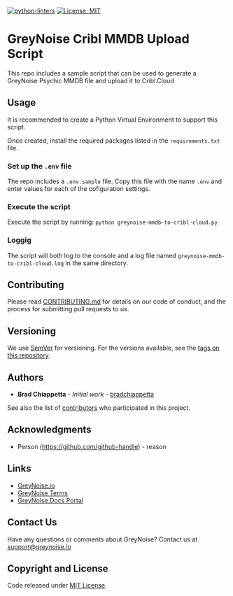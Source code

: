 [![python-linters](https://github.com/GreyNoise-Intelligence/greynoise-cribl-mmdb/workflows/Build/badge.svg)](https://github.com/GreyNoise-Intelligence/greynoise-cribl-mmdb/actions?query=workflow%3Apython-linters)
[![License: MIT](https://img.shields.io/badge/License-MIT-yellow.svg)](https://opensource.org/licenses/MIT)

# GreyNoise Cribl MMDB Upload Script

This repo includes a sample script that can be used to generate a GreyNoise Psychic MMDB file and upload it to Cribl.Cloud

## Usage 

It is recommended to create a Python Virtual Environment to support this script.

Once created, install the required packages listed in the `requirements.txt` file.

### Set up the `.env` file

The repo includes a `.env.sample` file.  Copy this file with the name `.env` and enter values for each of the cofiguration settings.

### Execute the script

Execute the script by running: `python greynoise-mmdb-to-cribl-cloud.py`

### Loggig

The script will both log to the console and a log file named `greynoise-mmdb-to-cribl-cloud.log` in the same directory.

## Contributing

Please read [CONTRIBUTING.md](CONTRIBUTING.md) for details on our code of conduct, and the process for submitting pull requests to us.

## Versioning

We use [SemVer](http://semver.org/) for versioning. For the versions available, see the [tags on this repository](https://github.com/GreyNoise-Intelligence/greynoise-cribl-mmdb/tags).

## Authors

* **Brad Chiappetta** - *Initial work* - [bradchiappetta](https://github.com/bradchiappetta)

See also the list of [contributors](https://github.com/GreyNoise-Intelligence/greynoise-cribl-mmdb/contributors) who participated in this project.

## Acknowledgments

* Person (https://github.com/github-handle) - reason


## Links

* [GreyNoise.io](https://greynoise.io)
* [GreyNoise Terms](https://greynoise.io/terms)
* [GreyNoise Docs Portal](https://doc.greynoise.io)

## Contact Us

Have any questions or comments about GreyNoise?  Contact us at [support@greynoise.io](mailto:support@greynoise.io)

## Copyright and License

Code released under [MIT License](LICENSE).
